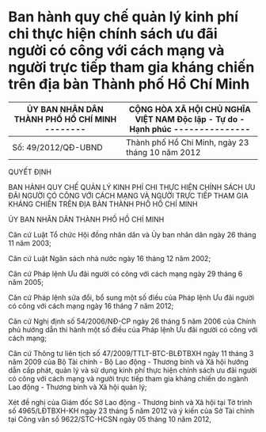 # Ban hành quy chế quản lý kinh phí chi thực hiện chính sách ưu đãi người có công với cách mạng và người trực tiếp tham gia kháng chiến trên địa bàn Thành phố Hồ Chí Minh

| ỦY BAN NHÂN DÂN THÀNH PHỐ HỒ CHÍ MINH -------- | CỘNG HÒA XÃ HỘI CHỦ NGHĨA VIỆT NAM Độc lập - Tự do - Hạnh phúc --------------- |
|---|---|
| Số: 49/2012/QĐ-UBND | Thành phố Hồ Chí Minh, ngày 23 tháng 10 năm 2012 |

QUYẾT ĐỊNH

BAN HÀNH QUY CHẾ QUẢN LÝ KINH PHÍ CHI THỰC HIỆN CHÍNH SÁCH ƯU ĐÃI NGƯỜI CÓ CÔNG VỚI CÁCH MẠNG VÀ NGƯỜI TRỰC TIẾP THAM GIA KHÁNG CHIẾN TRÊN ĐỊA BÀN THÀNH PHỐ HỒ CHÍ MINH

ỦY BAN NHÂN DÂN THÀNH PHỐ HỒ CHÍ MINH

Căn cứ Luật Tổ chức Hội đồng nhân dân và Ủy ban nhân dân ngày 26 tháng 11 năm 2003;

Căn cứ Luật Ngân sách nhà nước ngày 16 tháng 12 năm 2002;

Căn cứ Pháp lệnh Ưu đãi người có công với cách mạng ngày 29 tháng 6 năm 2005;

Căn cứ Pháp lệnh sửa đổi, bổ sung một số điều của Pháp lệnh Ưu đãi người có công với cách mạng ngày 16 tháng 7 năm 2012;

Căn cứ Nghị định số 54/2006/NĐ-CP ngày 26 tháng 5 năm 2006 của Chính phủ hướng dẫn thi hành một số điều của Pháp lệnh Ưu đãi người có công với cách mạng;

Căn cứ Thông tư liên tịch số 47/2009/TTLT-BTC-BLĐTBXH ngày 11 tháng 3 năm 2009 của Bộ Tài chính - Bộ Lao động - Thương binh và Xã hội hướng dẫn cấp phát, quản lý và sử dụng kinh phí thực hiện chính sách ưu đãi người có công với cách mạng và người trực tiếp tham gia kháng chiến do ngành Lao động - Thương binh và Xã hội quản lý;

Xét đề nghị của Giám đốc Sở Lao động - Thương binh và Xã hội tại Tờ trình số 4965/LĐTBXH-KH ngày 23 tháng 5 năm 2012 và ý kiến của Sở Tài chính tại Công văn số 9622/STC-HCSN ngày 05 tháng 10 năm 2012,